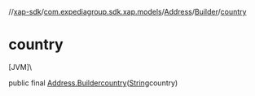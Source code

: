 //[xap-sdk](../../../../index.md)/[com.expediagroup.sdk.xap.models](../../index.md)/[Address](../index.md)/[Builder](index.md)/[country](country.md)

# country

[JVM]\

public final [Address.Builder](index.md)[country](country.md)([String](https://docs.oracle.com/javase/8/docs/api/java/lang/String.html)country)
